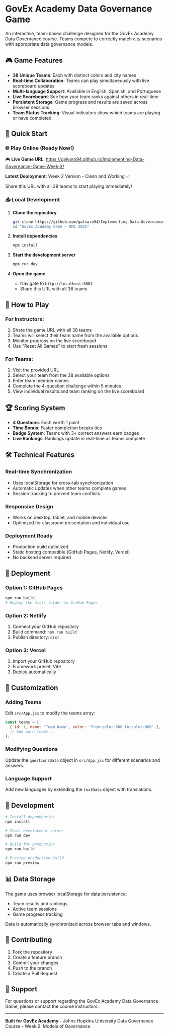 # GovEx Academy Data Governance Game

An interactive, team-based challenge designed for the GovEx Academy Data Governance course. Teams compete to correctly match city scenarios with appropriate data governance models.

## 🎮 Game Features

- **38 Unique Teams**: Each with distinct colors and city names
- **Real-time Collaboration**: Teams can play simultaneously with live scoreboard updates
- **Multi-language Support**: Available in English, Spanish, and Portuguese
- **Live Scoreboard**: See how your team ranks against others in real-time
- **Persistent Storage**: Game progress and results are saved across browser sessions
- **Team Status Tracking**: Visual indicators show which teams are playing or have completed

## 🚀 Quick Start

### **🌐 Play Online (Ready Now!)**
🎮 **Live Game URL**: https://galvaro94.github.io/Implementing-Data-Governance-Game-Week-2/

**Latest Deployment**: Week 2 Version - Clean and Working ✅

Share this URL with all 38 teams to start playing immediately!

### **📥 Local Development**
1. **Clone the repository**
   ```bash
   git clone https://github.com/galvaro94/Implementing-Data-Governance-Game-Week-2.git
   cd "GovEx Academy Game - DM1 2025"
   ```

2. **Install dependencies**
   ```bash
   npm install
   ```

3. **Start the development server**
   ```bash
   npm run dev
   ```

4. **Open the game**
   - Navigate to `http://localhost:3001`
   - Share this URL with all 38 teams

## 🎯 How to Play

### For Instructors:
1. Share the game URL with all 38 teams
2. Teams will select their team name from the available options
3. Monitor progress on the live scoreboard
4. Use "Reset All Games" to start fresh sessions

### For Teams:
1. Visit the provided URL
2. Select your team from the 38 available options
3. Enter team member names
4. Complete the 4-question challenge within 5 minutes
5. View individual results and team ranking on the live scoreboard

## 🏆 Scoring System

- **4 Questions**: Each worth 1 point
- **Time Bonus**: Faster completion breaks ties
- **Badge System**: Teams with 3+ correct answers earn badges
- **Live Rankings**: Rankings update in real-time as teams complete

## 🛠 Technical Features

### Real-time Synchronization
- Uses localStorage for cross-tab synchronization
- Automatic updates when other teams complete games
- Session tracking to prevent team conflicts

### Responsive Design
- Works on desktop, tablet, and mobile devices
- Optimized for classroom presentation and individual use

### Deployment Ready
- Production build optimized
- Static hosting compatible (GitHub Pages, Netlify, Vercel)
- No backend server required

## 📱 Deployment

### Option 1: GitHub Pages
```bash
npm run build
# Deploy the dist/ folder to GitHub Pages
```

### Option 2: Netlify
1. Connect your GitHub repository
2. Build command: `npm run build`
3. Publish directory: `dist`

### Option 3: Vercel
1. Import your GitHub repository
2. Framework preset: Vite
3. Deploy automatically

## 🎨 Customization

### Adding Teams
Edit `src/App.jsx` to modify the teams array:
```javascript
const teams = [
  { id: 1, name: 'Team Name', color: 'from-color-500 to-color-600' },
  // Add more teams...
];
```

### Modifying Questions
Update the `questionsData` object in `src/App.jsx` for different scenarios and answers.

### Language Support
Add new languages by extending the `textData` object with translations.

## 🔧 Development

```bash
# Install dependencies
npm install

# Start development server
npm run dev

# Build for production
npm run build

# Preview production build
npm run preview
```

## 📊 Data Storage

The game uses browser localStorage for data persistence:
- Team results and rankings
- Active team sessions
- Game progress tracking

Data is automatically synchronized across browser tabs and windows.

## 🤝 Contributing

1. Fork the repository
2. Create a feature branch
3. Commit your changes
4. Push to the branch
5. Create a Pull Request

## 📧 Support

For questions or support regarding the GovEx Academy Data Governance Game, please contact the course instructors.

---

**Built for GovEx Academy** - Johns Hopkins University
Data Governance Course - Week 2: Models of Governance